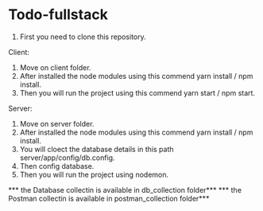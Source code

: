 # Todo-fullstack
1. First you need to clone this repository.

Client:
1. Move on client folder.
2. After installed the node modules using this commend yarn install / npm install.
3. Then you will run the project using this commend yarn start / npm start.

Server:
1. Move on server folder.
2. After installed the node modules using this commend yarn install / npm install.
3. You will cloect the database details in this path server/app/config/db.config.
4. Then config database.
5. Then you will run the project using nodemon.

*** the Database collectin is available in db_collection folder***
*** the Postman collectin is available in postman_collection folder***
